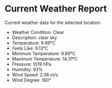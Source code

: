 # Current Weather Report
Current weather data for the selected location:
- Weather Condition: Clear
- Description: clear sky
- Temperature: 9.99°C
- Feels Like: 9.13°C
- Minimum Temperature: 9.89°C
- Maximum Temperature: 14.31°C
- Pressure: 1019 hPa
- Humidity: 93%
- Wind Speed: 2.06 m/s
- Wind Degree: 160°
